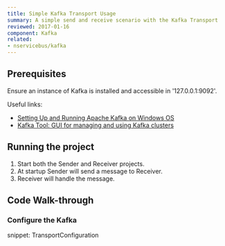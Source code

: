 ```yaml
---
title: Simple Kafka Transport Usage
summary: A simple send and receive scenario with the Kafka Transport
reviewed: 2017-01-16
component: Kafka
related:
- nservicebus/kafka
---
```



## Prerequisites

Ensure an instance of Kafka is installed and accessible in '127.0.0.1:9092'. 

Useful links:

 * [Setting Up and Running Apache Kafka on Windows OS](https://dzone.com/articles/running-apache-kafka-on-windows-os)
 * [Kafka Tool: GUI for managing and using Kafka clusters](http://www.kafkatool.com/)


## Running the project

 1. Start both the Sender and Receiver projects.
 1. At startup Sender will send a message to Receiver.
 1. Receiver will handle the message.


## Code Walk-through


### Configure the Kafka

snippet: TransportConfiguration